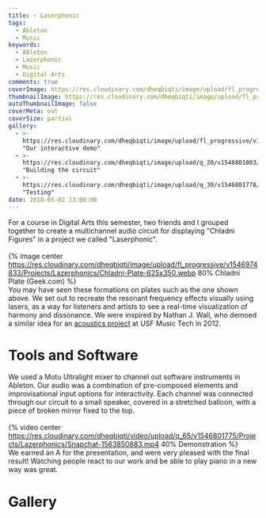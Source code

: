 ```yaml
---
title: ⚡ Laserphonic
tags:
  - Ableton
  - Music
keywords:
  - Ableton
  - Lazerphonic
  - Music
  - Digital Arts
comments: true
coverImage: https://res.cloudinary.com/dheqbiqti/image/upload/fl_progressive/v1546801692/Projects/Lazerphonics/cover.webp
thumbnailImage: https://res.cloudinary.com/dheqbiqti/image/upload/fl_progressive,r_50:5/v1547069276/Projects/Lazerphonics/LaserThumb.webp
autoThumbnailImage: false
coverMeta: out
coverSize: partial
gallery:
  - >-
    https://res.cloudinary.com/dheqbiqti/image/upload/fl_progressive/v1546801692/Projects/Lazerphonics/cover.webp
    "Our interactive demo"
  - >-
    https://res.cloudinary.com/dheqbiqti/image/upload/q_20/v1546801803/Projects/Lazerphonics/IMG_20180419_224352.webp
    "Building the circuit"
  - >-
    https://res.cloudinary.com/dheqbiqti/image/upload/q_30/v1546801778/Projects/Lazerphonics/Snapchat-1837840117.webp
    "Testing"
date: 2018-05-02 13:00:00
---
```


For a course in Digital Arts this semester, two friends and I grouped together to
create a multichannel audio circuit for displaying "Chladni Figures" in a project
we called "Laserphonic".
</br></br>
{% image center https://res.cloudinary.com/dheqbiqti/image/upload/fl_progressive/v1546974833/Projects/Lazerphonics/Chladni-Plate-625x350.webp 80%
Chladni Plate (Geek.com) %}
</br>
You may have seen these formations on plates such as the one shown above.
We set out to recreate the resonant frequency effects visually using lasers, as
a way for listeners and artists to see a real-time visualization of harmony and
dissonance. We were inspired by Nathan J. Wall, who demoed a similar idea
for an [acoustics project](https://youtu.be/RxzMzSZF_b4?t=99) at USF Music Tech in 2012.
</br>

<!-- More -->

# Tools and Software

We used a Motu Ultralight mixer to channel out software instruments in Ableton.
Our audio was a combination of pre-composed elements and improvisational input options
for interactivity. Each channel was connected through our circuit to a small
speaker, covered in a stretched balloon, with a piece of broken mirror fixed to the top.
</br></br>
{% video center https://res.cloudinary.com/dheqbiqti/video/upload/q_65/v1546801775/Projects/Lazerphonics/Snapchat-1563850883.mp4
40% Demonstration %}
</br>
We earned an A for the presentation, and were very pleased with the final result!
Watching people react to our work and be able to play piano in a new way was great.

# Gallery

<!-- Gallery -->
